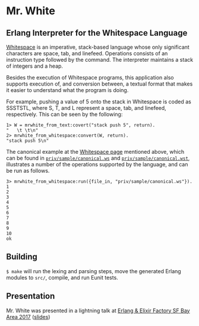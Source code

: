 # Mr. White
## Erlang Interpreter for the Whitespace Language

[Whitespace](http://compsoc.dur.ac.uk/whitespace/tutorial.html) is an imperative, stack-based language whose only significant characters are space, tab, and linefeed. Operations consists of an instruction type followed by the command. The interpreter maintains a stack of integers and a heap.

Besides the execution of Whitespace programs, this application also supports execution of, and conversion between, a textual format that makes it easier to understand what the program is doing.

For example, pushing a value of 5 onto the stack in Whitespace is coded as SSSTSTL, where S, T, and L represent a space, tab, and linefeed, respectively. This can be seen by the following:

```
1> W = mrwhite_from_text:covert("stack push 5", return).
"   \t \t\n"
2> mrwhite_from_whitespace:convert(W, return).
"stack push 5\n"
```

The canonical example at the [Whitespace page](http://compsoc.dur.ac.uk/whitespace/tutorial.html) mentioned above, which can be found in [`priv/sample/canonical.ws`](priv/sample/canonical.ws) and [`priv/sample/canonical.wst`](priv/sample/canonical.wst), illustrates a number of the operations supported by the language, and can be run as follows.

```
3> mrwhite_from_whitespace:run({file_in, "priv/sample/canonical.ws"}).
1
2
3
4
5
6
7
8
9
10
ok
```

## Building

`$ make` will run the lexing and parsing steps, move the generated Erlang modules to `src/`, compile, and run Eunit tests.

## Presentation

Mr. White was presented in a lightning talk at [Erlang & Elixir Factory SF Bay Area 2017](http://www.erlang-factory.com/sfbay2017/) ([slides](https://github.com/derek121/mrwhite/blob/master/priv/mrwhite.pdf))


